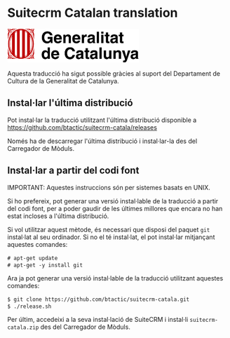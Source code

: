 # Suitecrm Catalan translation
![Logo_Generalitat](images/Generalitat_de_Catalunya.jpg)

Aquesta traducció ha sigut possible gràcies al suport del Departament de Cultura de la Generalitat de Catalunya.

## Instal·lar l'última distribució
Pot instal·lar la traducció utilitzant l'última distribució disponible a https://github.com/btactic/suitecrm-catala/releases  

Només ha de descarregar l'última distribució i instal·lar-la des del Carregador de Mòduls.

## Instal·lar a partir del codi font
IMPORTANT: Aquestes instruccions són per sistemes basats en UNIX.  

Si ho prefereix, pot generar una versió instal·lable de la traducció a partir del codi font, per a poder gaudir de les últimes millores que encara no han estat incloses a l'última distribució.  

Si vol utilitzar aquest mètode, és necessari que disposi del paquet `git` instal·lat al seu ordinador. Si no el té instal·lat, el pot instal·lar mitjançant aquestes comandes:
```
# apt-get update
# apt-get -y install git
```
Ara ja pot generar una versió instal·lable de la traducció utilitzant aquestes comandes:
```
$ git clone https://github.com/btactic/suitecrm-catala.git
$ ./release.sh
```
Per últim, accedeixi a la seva instal·lació de SuiteCRM i instal·li `suitecrm-catala.zip` des del Carregador de Mòduls.
